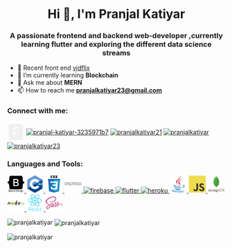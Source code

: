 <h1 align="center">Hi 👋, I'm Pranjal Katiyar</h1>
<h3 align="center">A passionate frontend and backend web-developer ,currently learning flutter and exploring the different data science streams</h3>

- 🔭 Recent front end [vidflix](https://github.com/pranjalkatiyar/vidflix)
- 🌱 I’m currently learning **Blockchain**
- 💬 Ask me about **MERN**
- 📫 How to reach me **pranjalkatiyar23@gmail.com**

<h3 align="left">Connect with me:</h3>
<p align="left">
<a href="https://pranjalkatiyar-portfolio.vercel.app/" target="blank"><img align="center" src="letter-p-svgrepo-com.svg" height="45" width="40" /></a>
<a href="https://linkedin.com/in/pranjal-katiyar-3235971b7" target="blank"><img align="center" src="https://raw.githubusercontent.com/rahuldkjain/github-profile-readme-generator/master/src/images/icons/Social/linked-in-alt.svg" alt="pranjal-katiyar-3235971b7" height="30" width="40" /></a>
<a href="https://instagram.com/pranjalkatiyar21" target="blank"><img align="center" src="https://raw.githubusercontent.com/rahuldkjain/github-profile-readme-generator/master/src/images/icons/Social/instagram.svg" alt="pranjalkatiyar21" height="30" width="40" /></a>
<a href="https://www.codechef.com/users/pranjalkatiyar" target="blank"><img align="center" src="https://cdn.jsdelivr.net/npm/simple-icons@3.1.0/icons/codechef.svg" alt="pranjalkatiyar" height="30" width="40" /></a>
<a href="https://www.hackerrank.com/pranjalkatiyar23" target="blank"><img align="center" src="https://raw.githubusercontent.com/rahuldkjain/github-profile-readme-generator/master/src/images/icons/Social/hackerrank.svg" alt="pranjalkatiyar23" height="30" width="40" /></a>
</p>

<h3 align="left">Languages and Tools:</h3>
<p align="left"> <a href="https://getbootstrap.com" target="_blank" rel="noreferrer"> <img src="https://raw.githubusercontent.com/devicons/devicon/master/icons/bootstrap/bootstrap-plain-wordmark.svg" alt="bootstrap" width="40" height="40"/> </a> <a href="https://www.w3schools.com/cpp/" target="_blank" rel="noreferrer"> <img src="https://raw.githubusercontent.com/devicons/devicon/master/icons/cplusplus/cplusplus-original.svg" alt="cplusplus" width="40" height="40"/> </a> <a href="https://www.w3schools.com/css/" target="_blank" rel="noreferrer"> <img src="https://raw.githubusercontent.com/devicons/devicon/master/icons/css3/css3-original-wordmark.svg" alt="css3" width="40" height="40"/> </a> <a href="https://expressjs.com" target="_blank" rel="noreferrer"> <img src="https://raw.githubusercontent.com/devicons/devicon/master/icons/express/express-original-wordmark.svg" alt="express" width="40" height="40"/> </a> <a href="https://firebase.google.com/" target="_blank" rel="noreferrer"> <img src="https://www.vectorlogo.zone/logos/firebase/firebase-icon.svg" alt="firebase" width="40" height="40"/> </a> <a href="https://flutter.dev" target="_blank" rel="noreferrer"> <img src="https://www.vectorlogo.zone/logos/flutterio/flutterio-icon.svg" alt="flutter" width="40" height="40"/> </a> <a href="https://heroku.com" target="_blank" rel="noreferrer"> <img src="https://www.vectorlogo.zone/logos/heroku/heroku-icon.svg" alt="heroku" width="40" height="40"/> </a> <a href="https://www.java.com" target="_blank" rel="noreferrer"> <img src="https://raw.githubusercontent.com/devicons/devicon/master/icons/java/java-original.svg" alt="java" width="40" height="40"/> </a> <a href="https://developer.mozilla.org/en-US/docs/Web/JavaScript" target="_blank" rel="noreferrer"> <img src="https://raw.githubusercontent.com/devicons/devicon/master/icons/javascript/javascript-original.svg" alt="javascript" width="40" height="40"/> </a> <a href="https://www.mongodb.com/" target="_blank" rel="noreferrer"> <img src="https://raw.githubusercontent.com/devicons/devicon/master/icons/mongodb/mongodb-original-wordmark.svg" alt="mongodb" width="40" height="40"/> </a> <a href="https://nodejs.org" target="_blank" rel="noreferrer"> <img src="https://raw.githubusercontent.com/devicons/devicon/master/icons/nodejs/nodejs-original-wordmark.svg" alt="nodejs" width="40" height="40"/> </a> <a href="https://reactjs.org/" target="_blank" rel="noreferrer"> <img src="https://raw.githubusercontent.com/devicons/devicon/master/icons/react/react-original-wordmark.svg" alt="react" width="40" height="40"/> </a> <a href="https://sass-lang.com" target="_blank" rel="noreferrer"> <img src="https://raw.githubusercontent.com/devicons/devicon/master/icons/sass/sass-original.svg" alt="sass" width="40" height="40"/> </a> </p>

<p>

<p><img align="left" src="https://github-readme-stats.vercel.app/api/top-langs?username=pranjalkatiyar&show_icons=true&locale=en&layout=compact" alt="pranjalkatiyar" /></p>

<p> <img align="center" src="https://github-readme-stats.vercel.app/api?username=pranjalkatiyar&show_icons=true&locale=en" alt="pranjalkatiyar" /></p>

<p><img align="center" src="https://github-readme-streak-stats.herokuapp.com/?user=pranjalkatiyar&" alt="pranjalkatiyar" /></p>
